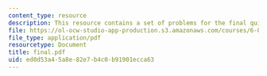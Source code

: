 ```yaml
---
content_type: resource
description: This resource contains a set of problems for the final quiz.
file: https://ol-ocw-studio-app-production.s3.amazonaws.com/courses/6-041-probabilistic-systems-analysis-and-applied-probability-spring-2006/ed0d53a45a8e82e7b4c0b91901ecca63_final.pdf
file_type: application/pdf
resourcetype: Document
title: final.pdf
uid: ed0d53a4-5a8e-82e7-b4c0-b91901ecca63
---
```

